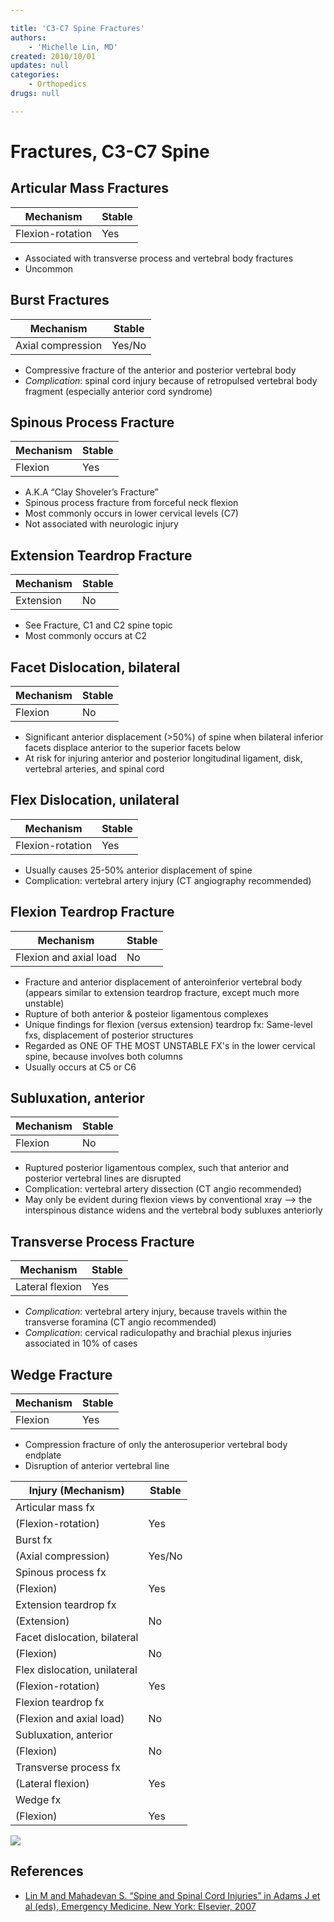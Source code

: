 ```yaml
---

title: 'C3-C7 Spine Fractures'
authors:
    - 'Michelle Lin, MD'
created: 2010/10/01
updates: null
categories:
    - Orthopedics
drugs: null

---
```




# Fractures, C3-C7 Spine

## Articular Mass Fractures

| Mechanism   | Stable      |
|-------------|-------------|
| Flexion-rotation   | Yes  |

- Associated with transverse process and vertebral body fractures
- Uncommon

## Burst Fractures

| Mechanism   | Stable      |
|-------------|-------------|
| Axial compression   | Yes/No |

- Compressive fracture of the anterior and posterior vertebral body
- *Complication*: spinal cord injury because of retropulsed vertebral body fragment (especially anterior cord syndrome)

## Spinous Process Fracture

| Mechanism   | Stable      |
|-------------|-------------|
| Flexion   | Yes |

- A.K.A “Clay Shoveler’s Fracture”
- Spinous process fracture from forceful neck flexion
- Most commonly occurs in lower cervical levels (C7)
- Not associated with neurologic injury

## Extension Teardrop Fracture

| Mechanism   | Stable      |
|-------------|-------------|
| Extension   | No |

- See Fracture, C1 and C2 spine topic
- Most commonly occurs at C2

## Facet Dislocation, bilateral

| Mechanism   | Stable      |
|-------------|-------------|
| Flexion   | No |

- Significant anterior displacement (&gt;50%) of spine when bilateral inferior facets displace anterior to the superior facets below
- At risk for injuring anterior and posterior longitudinal ligament, disk, vertebral arteries, and spinal cord

## Flex Dislocation, unilateral

| Mechanism   | Stable      |
|-------------|-------------|
| Flexion-rotation  | Yes |

- Usually causes 25-50% anterior displacement of spine
- Complication: vertebral artery injury (CT angiography recommended)

## Flexion Teardrop Fracture

| Mechanism   | Stable      |
|-------------|-------------|
| Flexion and axial load  | No |

- Fracture and anterior displacement of anteroinferior vertebral body (appears similar to extension teardrop fracture, except much more unstable)
- Rupture of both anterior &amp; posteior ligamentous complexes&nbsp;
- Unique findings for flexion (versus extension)&nbsp;teardrop fx: Same-level fxs, displacement of&nbsp;posterior structures
- Regarded as ONE OF THE MOST UNSTABLE FX's in the lower&nbsp;cervical spine, because involves both columns&nbsp;
- Usually occurs at C5 or C6

## Subluxation, anterior

| Mechanism   | Stable      |
|-------------|-------------|
| Flexion | No |

- Ruptured posterior ligamentous complex, such that anterior and posterior vertebral lines are disrupted
- Complication: vertebral artery dissection (CT angio recommended)
- May only be evident during flexion views by conventional xray --&gt; the interspinous distance widens and the vertebral body subluxes anteriorly

## Transverse Process Fracture

| Mechanism   | Stable      |
|-------------|-------------|
| Lateral flexion | Yes |

- *Complication*: vertebral artery injury, because travels within the transverse foramina (CT angio recommended)
- *Complication*: cervical radiculopathy and brachial plexus injuries associated in 10% of cases

## Wedge Fracture

| Mechanism   | Stable      |
|-------------|-------------|
| Flexion | Yes |

- Compression fracture of only the anterosuperior vertebral body endplate
- Disruption of anterior vertebral line



| **Injury (Mechanism)**                                                                                           | **Stable** |
|------------------------------------------------------------------------------------------------------------------|------------|
| <span class="aglmd-moreinfo ui-moreinfo" data-iid="53aa247bd35d3ae92e0019f5">Articular mass fx</span>            
 (Flexion-rotation)                                                                                                | Yes        |
| <span class="aglmd-moreinfo ui-moreinfo" data-iid="53aa247bd35d3ae92e0019f6">Burst fx</span>                     
 (Axial compression)                                                                                               | Yes/No     |
| <span class="aglmd-moreinfo ui-moreinfo" data-iid="53aa247bd35d3ae92e0019f7">Spinous process fx</span>           
 (Flexion)                                                                                                         | Yes        |
| <span class="aglmd-moreinfo ui-moreinfo" data-iid="53aa247bd35d3ae92e0019f8">Extension teardrop fx</span>        
 (Extension)                                                                                                       | No         |
| <span class="aglmd-moreinfo ui-moreinfo" data-iid="53aa247bd35d3ae92e0019f9">Facet dislocation, bilateral</span>
 (Flexion)                                                                                                         | No         |
| <span class="aglmd-moreinfo ui-moreinfo" data-iid="53aa247bd35d3ae92e0019fa">Flex dislocation, unilateral</span>
 (Flexion-rotation)                                                                                                | Yes        |
| <span class="aglmd-moreinfo ui-moreinfo" data-iid="53aa247bd35d3ae92e0019fb">Flexion teardrop fx</span>          
 (Flexion and axial load)                                                                                          | No         |
| <span class="aglmd-moreinfo ui-moreinfo" data-iid="53aa247bd35d3ae92e0019fc">Subluxation, anterior</span>        
 (Flexion)                                                                                                         | No         |
| <span class="aglmd-moreinfo ui-moreinfo" data-iid="53aa247bd35d3ae92e0019fd">Transverse process fx</span>        
 (Lateral flexion)                                                                                                 | Yes        |
| <span class="aglmd-moreinfo ui-moreinfo" data-iid="53aa247bd35d3ae92e0019fe">Wedge fx</span>                     
 (Flexion)                                                                                                         | Yes        |

![](https://d2p53dh3qxfm0x.cloudfront.net/uploads/img/1jx/5/m/44dc8812-3461-53b6-938f-f37da2a356d5/640.png)

## References

-   [Lin M and Mahadevan S. “Spine and Spinal Cord Injuries” in Adams J et al (eds), Emergency Medicine. New York: Elsevier, 2007](None)
